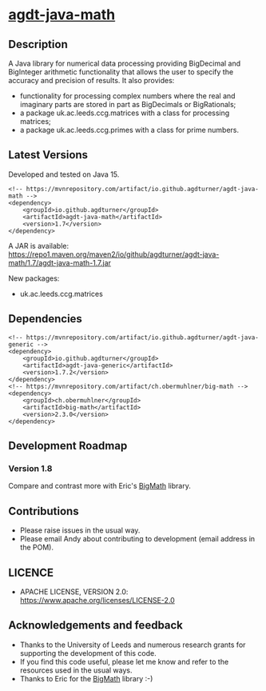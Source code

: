 # [agdt-java-math](https://github.com/agdturner/agdt-java-math)

## Description
A Java library for numerical data processing providing BigDecimal and BigInteger arithmetic functionality that allows the user to specify the accuracy and precision of results. It also provides:
- functionality for processing complex numbers where the real and imaginary parts are stored in part as BigDecimals or BigRationals;
- a package uk.ac.leeds.ccg.matrices with a class for processing matrices;
- a package uk.ac.leeds.ccg.primes with a class for prime numbers.

## Latest Versions
Developed and tested on Java 15.
```
<!-- https://mvnrepository.com/artifact/io.github.agdturner/agdt-java-math -->
<dependency>
    <groupId>io.github.agdturner</groupId>
    <artifactId>agdt-java-math</artifactId>
    <version>1.7</version>
</dependency>
```
A JAR is available:
https://repo1.maven.org/maven2/io/github/agdturner/agdt-java-math/1.7/agdt-java-math-1.7.jar

New packages:
- uk.ac.leeds.ccg.matrices

## Dependencies
```
<!-- https://mvnrepository.com/artifact/io.github.agdturner/agdt-java-generic -->
<dependency>
    <groupId>io.github.agdturner</groupId>
    <artifactId>agdt-java-generic</artifactId>
    <version>1.7.2</version>
</dependency>
<!-- https://mvnrepository.com/artifact/ch.obermuhlner/big-math -->
<dependency>
    <groupId>ch.obermuhlner</groupId>
    <artifactId>big-math</artifactId>
    <version>2.3.0</version>
</dependency>
```

## Development Roadmap
### Version 1.8
Compare and contrast more with Eric's [BigMath](https://github.com/eobermuhlner/big-math) library.

## Contributions
- Please raise issues in the usual way.
- Please email Andy about contributing to development (email address in the POM).

## LICENCE
- APACHE LICENSE, VERSION 2.0: https://www.apache.org/licenses/LICENSE-2.0

## Acknowledgements and feedback
- Thanks to the University of Leeds and numerous research grants for supporting the development of this code.
- If you find this code useful, please let me know and refer to the resources used in the usual ways.
- Thanks to Eric for the [BigMath](https://github.com/eobermuhlner/big-math) library :-)
